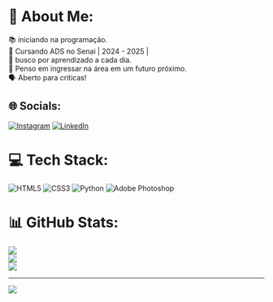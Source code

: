 # 💫 About Me:
📚 iniciando na programação.<br>💼 Cursando ADS no Senai  | 2024 - 2025 |<br>🔭 busco por aprendizado a cada dia. <br>🌱 Penso em ingressar na área em um futuro próximo.<br>🗣️ Aberto para criticas!


## 🌐 Socials:
[![Instagram](https://img.shields.io/badge/Instagram-%23E4405F.svg?logo=Instagram&logoColor=white)](https://instagram.com/murilo.hstorres) [![LinkedIn](https://img.shields.io/badge/LinkedIn-%230077B5.svg?logo=linkedin&logoColor=white)](https://www.linkedin.com/in/murilo-torres-3195612a8/)

# 💻 Tech Stack:
![HTML5](https://img.shields.io/badge/html5-%23E34F26.svg?style=for-the-badge&logo=html5&logoColor=white) ![CSS3](https://img.shields.io/badge/css3-%231572B6.svg?style=for-the-badge&logo=css3&logoColor=white) ![Python](https://img.shields.io/badge/python-3670A0?style=for-the-badge&logo=python&logoColor=ffdd54) ![Adobe Photoshop](https://img.shields.io/badge/adobe%20photoshop-%2331A8FF.svg?style=for-the-badge&logo=adobe%20photoshop&logoColor=white)
# 📊 GitHub Stats:
![](https://github-readme-stats.vercel.app/api?username=MuriloHsTorres&theme=tokyonight&hide_border=false&include_all_commits=false&count_private=false)<br/>
![](https://github-readme-streak-stats.herokuapp.com/?user=MuriloHsTorres&theme=tokyonight&hide_border=false)<br/>
![](https://github-readme-stats.vercel.app/api/top-langs/?username=MuriloHsTorres&theme=tokyonight&hide_border=false&include_all_commits=false&count_private=false&layout=compact)

---
[![](https://visitcount.itsvg.in/api?id=MuriloHsTorres&icon=0&color=0)](https://visitcount.itsvg.in)

<!-- Proudly created with GPRM ( https://gprm.itsvg.in ) -->
